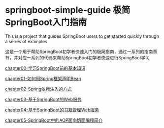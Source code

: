 # springboot-simple-guide 极简SpringBoot入门指南

This is a project that guides SpringBoot users to get started quickly through a series of examples

这是一个用于帮助SpringBoot初学者快速入门的极简指南，通过一系列的指南章节，并对应一系列的代码来帮助SpringBoot初学者快速进行SpringBoot学习

[chapter00-学习SpringBoot前的基本知识](guide/chapter00-学习SpringBoot前的基本知识.md)

[chapter01-如何用Spring框架声明Bean](guide/chapter01-如何用Spring框架声明Bean.md)

[chapter02-Spring依赖注入的方式](guide/chapter02-Spring依赖注入的方式.md)

[chapter03-基于SpringBoot的Web服务](guide/chapter03-基于SpringBoot的Web服务.md)

[chapter04-基于SpringBoot的书籍管理Web服务](guide/chapter04-基于SpringBoot的书籍管理Web服务.md)

[chapter05-SpringBoot中的AOP面向切面编程简介](guide/chapter05-SpringBoot中的AOP面向切面编程简介.md)
